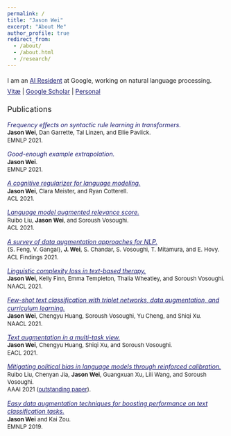 ```yaml
---
permalink: /
title: "Jason Wei"
excerpt: "About Me"
author_profile: true
redirect_from: 
  - /about/
  - /about.html
  - /research/
---
```



<html>
<body>

<p style="margin-bottom: 1.2em; line-height: 1.8">
I am an <a href="https://research.google/careers/ai-residency/" style="color:#191970" target="_blank">AI Resident</a> at Google, working on natural language processing.<br>
<a href="https://jasonwei20.github.io/files/current-jason-wei-cv.pdf" style="color:#191970" target="_blank">Vitæ</a> 
| <a href="https://scholar.google.com/citations?user=wA5TK_0AAAAJ&hl=en" style="color:#191970" target="_blank">Google Scholar</a> 
| <a href="https://jasonwei20.github.io/personal/" style="color:#191970" target="_blank">Personal</a>
</p>

<p style="margin-bottom: 0.25em; line-height: 1.4">
<span style="font-size:1.27em;">Publications</span><br>
</p>
<p style="margin-bottom: 0.5em; line-height: 1.33">
<a style="color:#191970" target="_blank"><i>Frequency effects on syntactic rule learning in transformers.</i></a><br>
<span style="font-size:0.93em;"><b>Jason Wei</b>, Dan Garrette, Tal Linzen, and Ellie Pavlick.<br>
EMNLP 2021.</span>
</p>
<p style="margin-bottom: 0.5em; line-height: 1.33">
<a style="color:#191970" target="_blank"><i>Good-enough example extrapolation.</i></a><br>
<span style="font-size:0.93em;"><b>Jason Wei</b>.<br>
EMNLP 2021.</span>
</p>
<p style="margin-bottom: 0.5em; line-height: 1.33">
<a href="https://aclanthology.org/2021.acl-long.404/" style="color:#191970" target="_blank"><i>A cognitive regularizer for language modeling.</i></a><br>
<span style="font-size:0.93em;"><b>Jason Wei</b>, Clara Meister, and Ryan Cotterell.<br>
ACL 2021.</span>
</p>
<p style="margin-bottom: 0.5em; line-height: 1.33">
<a href="https://aclanthology.org/2021.acl-long.521/" style="color:#191970" target="_blank"><i>Language model augmented relevance score.</i></a><br>
<span style="font-size:0.93em;">Ruibo Liu, <b>Jason Wei</b>, and Soroush Vosoughi.<br>
ACL 2021.</span>
</p>
<p style="margin-bottom: 0.5em; line-height: 1.33">
<a href="https://aclanthology.org/2021.findings-acl.84/" style="color:#191970" target="_blank"><i>A survey of data augmentation approaches for NLP.</i></a><br>
<span style="font-size:0.93em;">{S. Feng, V. Gangal}, <b>J. Wei</b>, S. Chandar, S. Vosoughi, T. Mitamura, and E. Hovy.<br>
ACL Findings 2021.</span>
</p>
<p style="margin-bottom: 0.5em; line-height: 1.33">
<a href="http://dx.doi.org/10.18653/v1/2021.naacl-main.352" style="color:#191970" target="_blank"><i>Linguistic complexity loss in text-based therapy.</i></a><br>
<span style="font-size:0.93em;"><b>Jason Wei</b>, Kelly Finn, Emma Templeton, Thalia Wheatley, and Soroush Vosoughi.<br>
NAACL 2021.</span>
</p>
<p style="margin-bottom: 0.5em; line-height: 1.33">
<a href="http://dx.doi.org/10.18653/v1/2021.naacl-main.434" style="color:#191970" target="_blank"><i>Few-shot text classification with triplet networks, data augmentation, and curriculum learning.</i></a><br>
<span style="font-size:0.93em;"><b>Jason Wei</b>, Chengyu Huang, Soroush Vosoughi, Yu Cheng, and Shiqi Xu.<br>
NAACL 2021.</span>
</p>
<p style="margin-bottom: 0.5em; line-height: 1.33">
<a href="https://www.aclweb.org/anthology/2021.eacl-main.252/" style="color:#191970" target="_blank"><i>Text augmentation in a multi-task view.</i></a><br>
<span style="font-size:0.93em;"><b>Jason Wei</b>, Chengyu Huang, Shiqi Xu, and Soroush Vosoughi.<br>
EACL 2021.</span>
</p>
<p style="margin-bottom: 0.5em; line-height: 1.33">
<a href="https://arxiv.org/pdf/2104.14795.pdf" style="color:#191970" target="_blank"><i>Mitigating political bias in language models through reinforced calibration.</i></a><br>
<span style="font-size:0.93em;">Ruibo Liu, Chenyan Jia, <b>Jason Wei</b>, Guangxuan Xu, Lili Wang, and Soroush Vosoughi.<br>
AAAI 2021 (<a href="https://aaai.org/Awards/paper.php" style="color:#191970" target="_blank">outstanding paper</a>).</span>
</p>
<p style="margin-bottom: 0.5em; line-height: 1.33">
<a href="http://dx.doi.org/10.18653/v1/D19-1670" style="color:#191970" target="_blank"><i>Easy data augmentation techniques for boosting performance on text classification tasks.</i></a><br>
<span style="font-size:0.93em;"><b>Jason Wei</b> and Kai Zou.<br>
EMNLP 2019.</span>
</p>

</body>
</html>

<!-- Global site tag (gtag.js) - Google Analytics -->
<script async src="https://www.googletagmanager.com/gtag/js?id=UA-146397444-1"></script>
<script>
  window.dataLayer = window.dataLayer || [];
  function gtag(){dataLayer.push(arguments);}
  gtag('js', new Date());

  gtag('config', 'UA-146397444-1');
</script>
